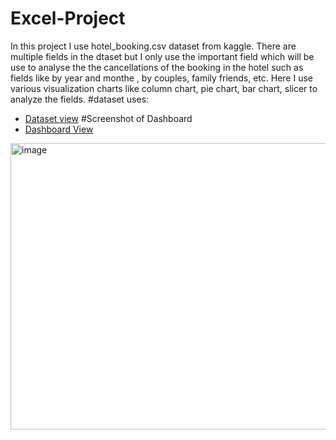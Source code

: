 # Excel-Project
In this project I use hotel_booking.csv dataset from kaggle.
There are multiple fields in the dtaset but I only use the important field which will be use to analyse the the cancellations of the booking in the hotel such as fields like by year and monthe , by couples, family friends, etc.
Here I use various visualization charts like column chart, pie chart, bar chart, slicer to analyze the fields.
#dataset uses: 
- <a href="https://github.com/KhushiDhomane09/Excel-Project/blob/main/hotel_booking.csv"> Dataset view</a>
#Screenshot of Dashboard
- <a href="https://github.com/KhushiDhomane09/Excel-Project/blob/main/hotel_booking%20cancellation.png">Dashboard View</a>

<img width="618" height="458" alt="image" src="https://github.com/user-attachments/assets/c43e5390-5de8-469e-a38a-1d12c1021c45" />
